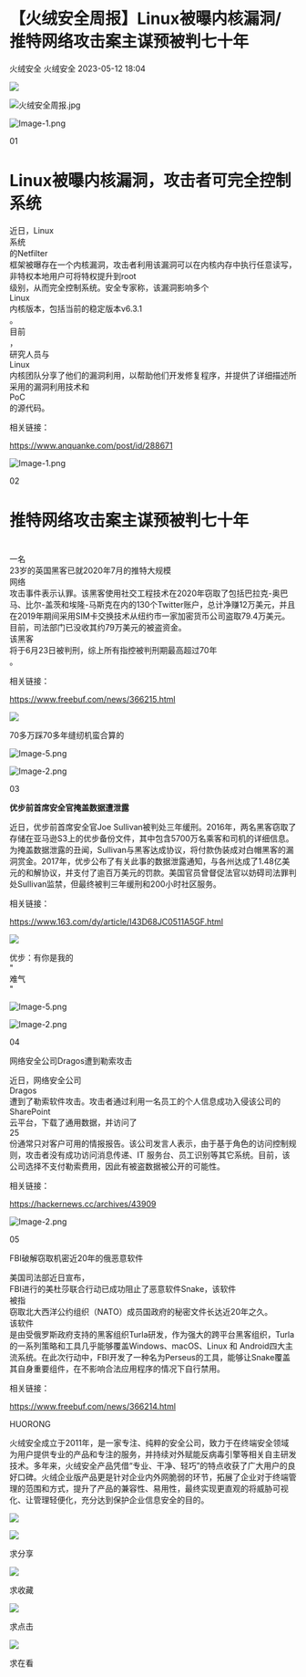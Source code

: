 #  【火绒安全周报】Linux被曝内核漏洞/推特网络攻击案主谋预被判七十年   
火绒安全  火绒安全   2023-05-12 18:04  
  
![](https://mmbiz.qpic.cn/sz_mmbiz_gif/0icdicRft8tz4iaz3FP1YUpUHbia9uCX6TxNQYsD22ViaPDm3MSVibGYzHua0gr6XH96DHwiaAcyQ4adMuibfXlZQ7JiarQ/640?wx_fmt=gif&wxfrom=5&wx_lazy=1&wx_co=1 "")  
  
![](https://mmbiz.qpic.cn/sz_mmbiz_jpg/0icdicRft8tz5nAf7jVTbRRo9Z8A2muwgqCZlQeficHj6wngLwiaQ07uU4T1PLbn9ok0pS7Wz5g7culPKkBYP1msDw/640?wx_fmt=jpeg "火绒安全周报.jpg")  
  
  
![](https://mmbiz.qpic.cn/sz_mmbiz_png/0icdicRft8tz5nAf7jVTbRRo9Z8A2muwgqtm71OqHqUAT1wLGRNnsqZRUr0TIPH59icO3zaIYtdAhwtWjrwicmicHaQ/640?wx_fmt=png "Image-1.png")  
  
01  
  
  
  
  
# Linux被曝内核漏洞，攻击者可完全控制系统  
  
  
  
近日，Linux  
系统  
的Netfilter  
框架被曝存在一个内核漏洞，攻击者利用该漏洞可以在内核内存中执行任意读写，非特权本地用户可将特权提升到root  
级别，从而完全控制系统。安全专家称，该漏洞影响多个  
Linux  
内核版本，包括当前的稳定版本v6.3.1  
。  
目前  
，  
研究人员与  
Linux  
内核团队分享了他们的漏洞利用，以帮助他们开发修复程序，并提供了详细描述所采用的漏洞利用技术和  
PoC  
的源代码。  
  
  
相关链接：  
  
https://www.anquanke.com/post/id/288671  
  
  
![](https://mmbiz.qpic.cn/sz_mmbiz_png/0icdicRft8tz5nAf7jVTbRRo9Z8A2muwgqAEMEBVSMy3ypTicSiancuwxuibcdjWEFdFqIjUPH603SS7XOlralT7cKw/640?wx_fmt=png "Image-1.png")  
  
02  
# 推特网络攻击案主谋预被判七十年  
#   
  
  
  
一名  
23岁的英国黑客已就2020年7月的推特大规模  
网络  
攻击事件表示认罪。该黑客使用社交工程技术在2020年窃取了包括巴拉克-奥巴马、比尔-盖茨和埃隆-马斯克在内的130个Twitter账户，总计净赚12万美元，并且在2019年期间采用SIM卡交换技术从纽约市一家加密货币公司盗取79.4万美元。目前，司法部门已没收其约79万美元的被盗资金。  
该黑客  
将于6月23日被判刑，综上所有指控被判刑期最高超过70年  
。  
  
  
相关链接：  
  
https://www.freebuf.com/news/366215.html  
  
  
![](https://mmbiz.qpic.cn/sz_mmbiz_jpg/0icdicRft8tz7YQwNIBIklsvP1Gv1xBKlrk2s9NJBB7WVS4crTibEBiajx8G3YJIKQeCBYOUTCG1pq34zhgRFov1tw/640?wx_fmt=jpeg&wxfrom=5&wx_lazy=1&wx_co=1 "")  
  
  
70多万踩70多年缝纫机蛮合算的  
  
![](https://mmbiz.qpic.cn/sz_mmbiz_png/0icdicRft8tz5nAf7jVTbRRo9Z8A2muwgqflwwhsUv0O7XWa72efia99q1UUsJnIPR6pYrQBCrnGkTvgq21Lxt8fg/640?wx_fmt=png "Image-5.png")  
  
  
  
![](https://mmbiz.qpic.cn/sz_mmbiz_png/0icdicRft8tz5nAf7jVTbRRo9Z8A2muwgqCoJ1vTpWJZAkmAClV0ZEgCCCcHQglujPdSkfQQ5SnXyrzs3VkJVlBg/640?wx_fmt=png "Image-2.png")  
  
  
03  
  
  
  
**优步前首席安全官掩盖数据遭泄露**  
  
  
近日，优步前首席安全官Joe Sullivan被判处三年缓刑。2016年，两名黑客窃取了存储在亚马逊S3上的优步备份文件，其中包含5700万名乘客和司机的详细信息。为掩盖数据泄露的丑闻，Sullivan与黑客达成协议，将付款伪装成对白帽黑客的漏洞赏金。2017年，优步公布了有关此事的数据泄露通知，与各州达成了1.48亿美元的和解协议，并支付了逾百万美元的罚款。美国官员曾督促法官以妨碍司法罪判处Sullivan监禁，但最终被判三年缓刑和200小时社区服务。  
  
  
相关链接：  
  
https://www.163.com/dy/article/I43D68JC0511A5GF.html  
  
  
![](https://mmbiz.qpic.cn/sz_mmbiz_jpg/0icdicRft8tz7YQwNIBIklsvP1Gv1xBKlrk2s9NJBB7WVS4crTibEBiajx8G3YJIKQeCBYOUTCG1pq34zhgRFov1tw/640?wx_fmt=jpeg&wxfrom=5&wx_lazy=1&wx_co=1 "")  
  
优步：有你是我的  
"  
难气  
"  
  
![](https://mmbiz.qpic.cn/sz_mmbiz_jpg/0icdicRft8tz5nAf7jVTbRRo9Z8A2muwgqY13hiaaEmxP0gcjK94leq9TMDnwiaYbyW5RrgDCUwoqFgouxS396Qw2Q/640?wx_fmt=jpeg "Image-5.png")  
  
  
  
  
![](https://mmbiz.qpic.cn/sz_mmbiz_png/0icdicRft8tz5nAf7jVTbRRo9Z8A2muwgqdLDIicGGEmMoWVyicQDCRGBGw6VPhIamPQeBX6sNNp0acydRnW5FAv0w/640?wx_fmt=png "Image-2.png")  
  
04  
  
  
网络安全公司Dragos遭到勒索攻击  
  
  
  
  
  
近日，网络安全公司  
Dragos  
遭到了勒索软件攻击。攻击者通过利用一名员工的个人信息成功入侵该公司的  
SharePoint  
云平台，下载了通用数据，并访问了  
25  
份通常只对客户可用的情报报告。该公司发言人表示，由于基于角色的访问控制规则，攻击者没有成功访问消息传递、IT
服务台、员工识别等其它系统。目前，该公司选择不支付勒索费用，因此有被盗数据被公开的可能性。  
  
  
相关链接：  
  
https://hackernews.cc/archives/43909  
  
  
  
  
![](https://mmbiz.qpic.cn/sz_mmbiz_png/0icdicRft8tz5nAf7jVTbRRo9Z8A2muwgqzmnHRy0RUzhHRxjSwjyWSGEBCZJsiazS2Tqibx5MkoCiaNBIKBEtyaUrA/640?wx_fmt=png "Image-2.png")  
  
05  
  
  
  
FBI破解窃取机密近20年的俄恶意软件  
  
  
  
美国司法部近日宣布，  
FBI进行的美杜莎联合行动已成功阻止了恶意软件Snake，该软件  
被指  
窃取北大西洋公约组织（NATO）成员国政府的秘密文件长达近20年之久。  
该软件  
是由受俄罗斯政府支持的黑客组织Turla研发，作为强大的跨平台黑客组织，Turla的一系列策略和工具几乎能够覆盖Windows、macOS、Linux
和
Android四大主流系统。在此次行动中，FBI开发了一种名为Perseus的工具，能够让Snake覆盖其自身重要组件，在不影响合法应用程序的情况下自行禁用。  
  
  
  
相关链接：  
  
https://www.freebuf.com/news/366214.html  
  
  
HUORONG  
  
火绒安全成立于2011年，是一家专注、纯粹的安全公司，致力于在终端安全领域为用户提供专业的产品和专注的服务，并持续对外赋能反病毒引擎等相关自主研发技术。多年来，火绒安全产品凭借“专业、干净、轻巧”的特点收获了广大用户的良好口碑。火绒企业版产品更是针对企业内外网脆弱的环节，拓展了企业对于终端管理的范围和方式，提升了产品的兼容性、易用性，最终实现更直观的将威胁可视化、让管理轻便化，充分达到保护企业信息安全的目的。  
  
  
![](https://mmbiz.qpic.cn/sz_mmbiz_png/0icdicRft8tz4K1e9ubHiaGLicyPrL2TGOQUVuzGfhiavltoNEsaCLCyJXChRib3yHaPTI00hV8oFkSsvwgunn2k0wSg/640?wx_fmt=png&wxfrom=5&wx_lazy=1&wx_co=1 "")  
  
![](https://mmbiz.qpic.cn/sz_mmbiz_gif/0icdicRft8tz6aGpISlSIyibibLZ2lHETWjSVA6BKwd6qDYf6gNricWqMfPbCf70PJicFp2Eee3kEZyhbd1YhZIickAzg/640?wx_fmt=gif&wxfrom=5&wx_lazy=1&wx_co=1 "")  
  
求分享  
  
![](https://mmbiz.qpic.cn/sz_mmbiz_gif/0icdicRft8tz6aGpISlSIyibibLZ2lHETWjScl1siazVXibIIdOThY8ba6Ws8lLXwQPMn3Krtt0R4O3YUtj1eIcE8Nlg/640?wx_fmt=gif&wxfrom=5&wx_lazy=1&wx_co=1 "")  
  
求收藏  
  
![](https://mmbiz.qpic.cn/sz_mmbiz_gif/0icdicRft8tz6aGpISlSIyibibLZ2lHETWjSPbDM4juzrB2oKy8uZZP1W7Qu8KlHK7ecSKNvK0FicYlpVeDfpNMb0Cg/640?wx_fmt=gif&wxfrom=5&wx_lazy=1&wx_co=1 "")  
  
求点击  
  
![](https://mmbiz.qpic.cn/sz_mmbiz_gif/0icdicRft8tz6aGpISlSIyibibLZ2lHETWjSfic8dMKYfRtGYLmXiatYCzMgjr9JliboQYKmaaYpnDxGG4RicvyicZyNO3Q/640?wx_fmt=gif&wxfrom=5&wx_lazy=1&wx_co=1 "")  
  
求在看  
  
